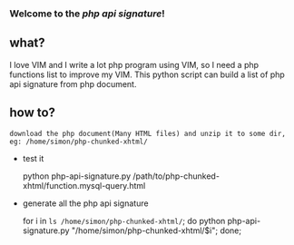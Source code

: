 ### Welcome to the *php api signature*!

## what?

I love VIM and I write a lot php program using VIM, so I need a php functions list to improve my VIM. This python script can build a list of php api signature from php document.

## how to?

    download the php document(Many HTML files) and unzip it to some dir, eg: /home/simon/php-chunked-xhtml/
    
 - test it
 
    python php-api-signature.py /path/to/php-chunked-xhtml/function.mysql-query.html
    
 - generate all the php api signature
    
    for i in `ls /home/simon/php-chunked-xhtml/`; do python php-api-signature.py "/home/simon/php-chunked-xhtml/$i"; done;
